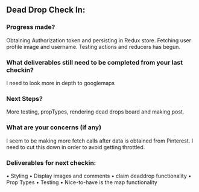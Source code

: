 ## Dead Drop Check In:

### Progress made?

Obtaining Authorization token and persisting in Redux store. Fetching user profile image and username. Testing actions and reducers has begun.

### What deliverables still need to be completed from your last checkin?
I need to look more in depth to googlemaps

### Next Steps?
More testing, propTypes, rendering dead drops board and making post.


### What are your concerns (if any)
I seem to be making more fetch calls after data is obtained from Pinterest. I need to cut this down in order to avoid getting throttled.

### Deliverables for next checkin:
• Styling
• Display images and comments
• claim deaddrop functionality
• Prop Types
• Testing
• Nice-to-have is the map functionality
